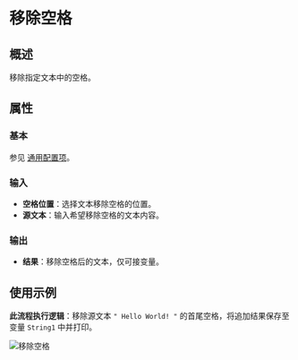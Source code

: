 # 移除空格

## 概述

移除指定文本中的空格。

## 属性

### 基本

参见 [通用配置项](../../Appendix/CommonConfigurationItems.md)。

### 输入

- **空格位置**：选择文本移除空格的位置。
- **源文本**：输入希望移除空格的文本内容。

### 输出

- **结果**：移除空格后的文本，仅可接变量。


## 使用示例

**此流程执行逻辑**：移除源文本 `" Hello World! "` 的首尾空格，将追加结果保存至变量 `String1` 中并打印。

![移除空格](https://docimages.blob.core.chinacloudapi.cn/images/DX/DevGuide/yckg-00001.png)
